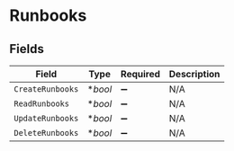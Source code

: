 # Runbooks


## Fields

| Field              | Type               | Required           | Description        |
| ------------------ | ------------------ | ------------------ | ------------------ |
| `CreateRunbooks`   | **bool*            | :heavy_minus_sign: | N/A                |
| `ReadRunbooks`     | **bool*            | :heavy_minus_sign: | N/A                |
| `UpdateRunbooks`   | **bool*            | :heavy_minus_sign: | N/A                |
| `DeleteRunbooks`   | **bool*            | :heavy_minus_sign: | N/A                |